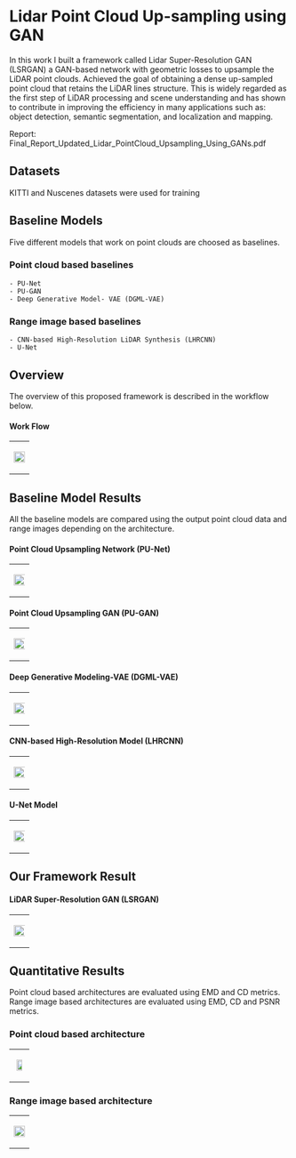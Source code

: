 # Lidar Point Cloud Up-sampling using GAN

In this work I built a framework called Lidar Super-Resolution GAN (LSRGAN) a GAN-based network with geometric losses to upsample the LiDAR point clouds.
Achieved the goal of obtaining a dense up-sampled point cloud that retains the LiDAR lines structure. This is widely regarded as the first step of LiDAR processing
and scene understanding and has shown to contribute in improving the efficiency in many applications such as: object detection, semantic segmentation, and localization and mapping.

Report: Final_Report_Updated_Lidar_PointCloud_Upsampling_Using_GANs.pdf

## Datasets

KITTI and Nuscenes datasets were used for training

## Baseline Models
Five different models that work on point clouds are choosed as baselines.

### Point cloud based baselines 
```
- PU-Net
- PU-GAN
- Deep Generative Model- VAE (DGML-VAE)
```
### Range image based baselines
```
- CNN-based High-Resolution LiDAR Synthesis (LHRCNN)
- U-Net
```

## Overview
The overview of this proposed framework is described in the workflow below.

#### <p align="left"> Work Flow </p>
| |
|:-------------------------:
|<p align="center"> <img src="sample_results/workflow.png" width="100%" /> </p>|

## Baseline Model Results
All the baseline models are compared using the output point cloud data and range images depending on the architecture.

#### <p align="left"> Point Cloud Upsampling Network (PU-Net) </p>
| |
|:-------------------------:
|<p align="center"> <img src="sample_results/PU-net.png" width="120%" /> </p>|


#### <p align="left"> Point Cloud Upsampling GAN (PU-GAN)  </p>
| |
|:-------------------------:
|<p align="center"> <img src="sample_results/pu-gan.png" width="120%" /> </p>|


#### <p align="left"> Deep Generative Modeling-VAE (DGML-VAE)  </p>
| |
|:-------------------------:
|<p align="center"> <img src="sample_results/dgml.png" width="150%" /> </p>|


#### <p align="left"> CNN-based High-Resolution Model (LHRCNN) </p>
| |
|:-------------------------:
|<p align="center"> <img src="sample_results/lhrcnn.png" width="120%" /> </p>|


#### <p align="left"> U-Net Model </p>
| |
|:-------------------------:
|<p align="center"> <img src="sample_results/u-net.png" width="120%" /> </p>|

## Our Framework Result
#### <p align="left"> LiDAR Super-Resolution GAN (LSRGAN) </p>
| |
|:-------------------------:
|<p align="center"> <img src="sample_results/LSRGAN.png" width="200%" /> </p>|


## Quantitative Results

Point cloud based architectures are evaluated using EMD and CD metrics.
Range image based architectures are evaluated using EMD, CD and PSNR metrics.

### <p align="left"> Point cloud based architecture </p>
| |
|:-------------------------:|
|<p align="center"> <img src="sample_results/metric_pc.png" width="70%" /> </p>|


### <p align="left"> Range image based architecture </p>
| |
|:-------------------------:
|<p align="center"> <img src="sample_results/metric.png" width="100%" /> </p>|


